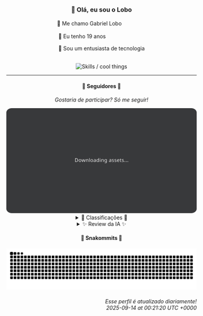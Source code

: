 <div align="center">
  <h3>👋 Olá, eu sou o Lobo</h3>
  
  <p>🐺 Me chamo Gabriel Loboㅤㅤㅤㅤㅤ</p>
  <p>🧔 Eu tenho 19 anosㅤㅤㅤㅤㅤㅤㅤㅤ</p>
  <p>🧠 Sou um entusiasta de tecnologia</p>

  <br/>

  <img width="600" alt="Skills / cool things" src="https://skills-icons.vercel.app/api/icons?i=python,md,html,css,js,github,git,vscode,linux,node,ts,sass,react,vite,vercel,lottie,ionic,capacitor,zustand,framer,firebase,arduino,godot,tailwind,shadcnui,lucide,zorinos,pnpm,reactnative&perline=14" />
</div>

<hr />

<div align="center">
    <h4>👤 Seguidores 👤</h4>
    <p><i>Gostaria de participar? Só me seguir!</i></p>
    <img width="600" src=".github/assets/cards/top3.svg" alt="Top 3 followers contributors (monthly)" />
    <details>
    <summary>🏅 Classificações 🏅</summary>
    <br/>
    <table>
        <thead>
            <tr align="center">
                <th>Posição</th>
                <th>Seguidor</th>
                <th>Contribuições</th>
            </tr>
        </thead>
        <tbody>
            <tr align="center">
                <td>1°</td>
                <td><a href="https://github.com/jeanfbrito">Jean Brito</a></td>
                <td>272 ctr.</td>
            </tr>
            <tr align="center">
                <td>2°</td>
                <td><a href="https://github.com/danko-nobre">Danilo Nobre</a></td>
                <td>142 ctr.</td>
            </tr>
            <tr align="center">
                <td>3°</td>
                <td><a href="https://github.com/EvertonMJunior">Everton Marcelino Jr.</a></td>
                <td>113 ctr.</td>
            </tr>
            <tr align="center">
                <td>4°</td>
                <td><a href="https://github.com/felipegueller">Felipe Gueller</a></td>
                <td>81 ctr.</td>
            </tr>
            <tr align="center">
                <td>5°</td>
                <td><a href="https://github.com/wTechnoo">Cézar</a></td>
                <td>74 ctr.</td>
            </tr>
            <tr align="center">
                <td>6°</td>
                <td><a href="https://github.com/cookieukw">CookieUkw</a></td>
                <td>56 ctr.</td>
            </tr>
            <tr align="center">
                <td>7°</td>
                <td><a href="https://github.com/RafaZeero">Rafael Lima de Morais</a></td>
                <td>51 ctr.</td>
            </tr>
            <tr align="center">
                <td>8°</td>
                <td><a href="https://github.com/Cr-Israel">Carlos Israel</a></td>
                <td>37 ctr.</td>
            </tr>
            <tr align="center">
                <td>9°</td>
                <td><a href="https://github.com/neopromic">NeO - Wesley Souza</a></td>
                <td>24 ctr.</td>
            </tr>
            <tr align="center">
                <td>10°</td>
                <td><a href="https://github.com/DeividSouSan">Deivid Souza Santana</a></td>
                <td>22 ctr.</td>
            </tr>
        </tbody>
    </table>
    </details>
    <details>
    <summary>✨ Review da IA ✨</summary>
    <br/>
    <div align="justify"><p><b>Jean Brito</b>, parabéns por liderar o ranking com 272 contribuições. Imagino que <i>Rocket.Chat</i> esteja te pagando bem, ou você realmente acredita que alguém vai ler aquelas 43394 linhas de código. E <i>detect-browsers</i>? Sério? Em 2025? Aposto que você usa o Internet Explorer para testar.</p>
<p><b>Danilo Nobre</b>, "Full-stack, Game dev e 3D Enthusiast". Entendi, você faz um pouco de tudo e nada muito bem. 142 contribuições não impressionam quando seu projeto mais recente é um fork de *2020* e um site pessoal que não tem nem descrição. Talvez seja hora de focar em menos "stacks" e mais "sucesso".</p>
<p><b>Everton Marcelino Jr.</b>, 113 contribuições? Quase lá! Mas ficar mexendo no <i>TypeORM</i> não te garante um lugar no céu dos desenvolvedores. A não ser que você seja o cara que vai finalmente consertar os bugs. Mas quem liga para <i>Flutter Client SDK for LiveKit</i> com 345 estrelas, não é mesmo?</p>
<p><b>Felipe Gueller</b>, ah, o famoso "Bacharel em Sistemas de Informações" que não contribui com nada. 81 contribuições e nenhum repositório recente para mostrar? Espero que seu diploma esteja te servindo de peso de papel, porque como portfólio, está bem fraco.</p>
<p><b>Cézar</b>, .NET Developer, que conveniente. 74 contribuições e a única coisa que você tem para mostrar é que sabe escrever ".NET Developer" na bio? Aposto que está esperando a Microsoft te contratar só por isso. Boa sorte com a espera.</p>
<p><b>CookieUkw</b>, 56 contribuições. Pelo menos você está mexendo no <i>Godot Engine</i>, o que é algo. Mas o que é <i>ChatStory</i>? Ah, sim, "uma simulação de chat para histórias interativas". Que original! E <i>Vex-AI</i>? "Uma IA capaz de ter conversas normais". Se isso não é pretensão, não sei o que é. Continue sonhando.</p>
<p><b>Rafael Lima de Morais</b>, 51 contribuições e um monte de projetos pessoais com zero estrelas. <i>desires</i> para "gerenciar listas de desejos"? Sério? E um livro sobre "Advanced Python Programming"? Espero que você esteja aprendendo algo com isso, porque ninguém mais parece estar.</p>
<p><b>Carlos Israel</b>, 37 contribuições. Quase chegando lá, mas ainda precisa se esforçar mais. <i>Forum-Nest-DDD</i>? Parece complicado demais para ter alguma utilidade prática. E um "Telegram-Downloader-Bot"? Originalidade mandou lembranças. Mas continue tentando, quem sabe um dia você chega lá.</p>
<p><b>NeO - Wesley Souza</b>, "Hello outsider!". 24 contribuições e você já se acha o Neo da Matrix? <i>is-a.dev</i> é legal, mas não te faz um gênio. E <i>infinity</i>? "A revolução do workout"? Acho que você está precisando de umas boas sessões de academia antes de revolucionar qualquer coisa.</p>
<p><b>Deivid Souza Santana</b>, "apaixonado por desenvolvimento back-end". 22 contribuições. <i>Taskmaster</i> "para praticar Python com Flask"? Que tal praticar contribuir mais? E <i>ReceitasGov</i> para "baixar o arquivo de receitas do Portal da Transparência"? Que patriota! Mas será que alguém realmente usa isso?</p>
<p><b>TopTrenDev</b>, "Full-Stack & Blockchain Developer". 18 contribuições. Blockchain? Sério? Em 2025? Espero que você não esteja investindo em NFTs. E <i>raydium-cp-swap</i>? Parece algo que vai explodir na sua cara mais cedo ou mais tarde. Mas boa sorte com a "revolução" das criptomoedas.</p>
</div>
    </details>
</div>

<div align="center">
  <h4>🐍 Snakommits 🐍</h4>
    <picture>
      <source media="(prefers-color-scheme: dark)" srcset="https://raw.githubusercontent.com/Lobooooooo14/Lobooooooo14/snake-output/snake-dark.svg">
      <source media="(prefers-color-scheme: light)" srcset="https://raw.githubusercontent.com/Lobooooooo14/Lobooooooo14/snake-output/snake-light.svg">
      <img alt="github contribution grid snake animation" src="https://raw.githubusercontent.com/Lobooooooo14/Lobooooooo14/snake-output/snake-light.svg">
    </picture>
</div>

<h6 align="right">
  Esse perfil é atualizado diariamente!<br/> <i>2025-09-14 at 00:21:20 UTC +0000</i>
<h6>